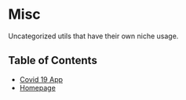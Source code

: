 # Misc
Uncategorized utils that have their own niche usage.

## Table of Contents
- [Covid 19 App](#covid19/README.md)
- [Homepage](#homepage/README.md)

